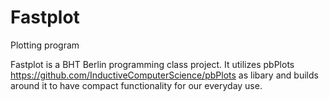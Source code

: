# Fastplot
Plotting program

Fastplot is a BHT Berlin programming class project.
It utilizes pbPlots https://github.com/InductiveComputerScience/pbPlots as libary
and builds around it to have compact functionality for our everyday use.
